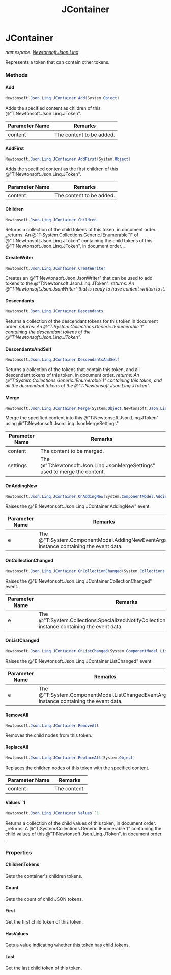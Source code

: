 ﻿---
title: JContainer
---

# JContainer
_namespace: [Newtonsoft.Json.Linq](N-Newtonsoft.Json.Linq.html)_

Represents a token that can contain other tokens.



### Methods

#### Add
```csharp
Newtonsoft.Json.Linq.JContainer.Add(System.Object)
```
Adds the specified content as children of this @"T:Newtonsoft.Json.Linq.JToken".

|Parameter Name|Remarks|
|--------------|-------|
|content|The content to be added.|


#### AddFirst
```csharp
Newtonsoft.Json.Linq.JContainer.AddFirst(System.Object)
```
Adds the specified content as the first children of this @"T:Newtonsoft.Json.Linq.JToken".

|Parameter Name|Remarks|
|--------------|-------|
|content|The content to be added.|


#### Children
```csharp
Newtonsoft.Json.Linq.JContainer.Children
```
Returns a collection of the child tokens of this token, in document order.
_returns: 
            An @"T:System.Collections.Generic.IEnumerable`1" of @"T:Newtonsoft.Json.Linq.JToken" containing the child tokens of this @"T:Newtonsoft.Json.Linq.JToken", in document order.
            _

#### CreateWriter
```csharp
Newtonsoft.Json.Linq.JContainer.CreateWriter
```
Creates an @"T:Newtonsoft.Json.JsonWriter" that can be used to add tokens to the @"T:Newtonsoft.Json.Linq.JToken".
_returns: An @"T:Newtonsoft.Json.JsonWriter" that is ready to have content written to it._

#### Descendants
```csharp
Newtonsoft.Json.Linq.JContainer.Descendants
```
Returns a collection of the descendant tokens for this token in document order.
_returns: An @"T:System.Collections.Generic.IEnumerable`1" containing the descendant tokens of the @"T:Newtonsoft.Json.Linq.JToken"._

#### DescendantsAndSelf
```csharp
Newtonsoft.Json.Linq.JContainer.DescendantsAndSelf
```
Returns a collection of the tokens that contain this token, and all descendant tokens of this token, in document order.
_returns: An @"T:System.Collections.Generic.IEnumerable`1" containing this token, and all the descendant tokens of the @"T:Newtonsoft.Json.Linq.JToken"._

#### Merge
```csharp
Newtonsoft.Json.Linq.JContainer.Merge(System.Object,Newtonsoft.Json.Linq.JsonMergeSettings)
```
Merge the specified content into this @"T:Newtonsoft.Json.Linq.JToken" using @"T:Newtonsoft.Json.Linq.JsonMergeSettings".

|Parameter Name|Remarks|
|--------------|-------|
|content|The content to be merged.|
|settings|The @"T:Newtonsoft.Json.Linq.JsonMergeSettings" used to merge the content.|


#### OnAddingNew
```csharp
Newtonsoft.Json.Linq.JContainer.OnAddingNew(System.ComponentModel.AddingNewEventArgs)
```
Raises the @"E:Newtonsoft.Json.Linq.JContainer.AddingNew" event.

|Parameter Name|Remarks|
|--------------|-------|
|e|The @"T:System.ComponentModel.AddingNewEventArgs" instance containing the event data.|


#### OnCollectionChanged
```csharp
Newtonsoft.Json.Linq.JContainer.OnCollectionChanged(System.Collections.Specialized.NotifyCollectionChangedEventArgs)
```
Raises the @"E:Newtonsoft.Json.Linq.JContainer.CollectionChanged" event.

|Parameter Name|Remarks|
|--------------|-------|
|e|The @"T:System.Collections.Specialized.NotifyCollectionChangedEventArgs" instance containing the event data.|


#### OnListChanged
```csharp
Newtonsoft.Json.Linq.JContainer.OnListChanged(System.ComponentModel.ListChangedEventArgs)
```
Raises the @"E:Newtonsoft.Json.Linq.JContainer.ListChanged" event.

|Parameter Name|Remarks|
|--------------|-------|
|e|The @"T:System.ComponentModel.ListChangedEventArgs" instance containing the event data.|


#### RemoveAll
```csharp
Newtonsoft.Json.Linq.JContainer.RemoveAll
```
Removes the child nodes from this token.

#### ReplaceAll
```csharp
Newtonsoft.Json.Linq.JContainer.ReplaceAll(System.Object)
```
Replaces the children nodes of this token with the specified content.

|Parameter Name|Remarks|
|--------------|-------|
|content|The content.|


#### Values``1
```csharp
Newtonsoft.Json.Linq.JContainer.Values``1
```
Returns a collection of the child values of this token, in document order.
_returns: 
            A @"T:System.Collections.Generic.IEnumerable`1" containing the child values of this @"T:Newtonsoft.Json.Linq.JToken", in document order.
            _


### Properties

#### ChildrenTokens
Gets the container's children tokens.
#### Count
Gets the count of child JSON tokens.
#### First
Get the first child token of this token.
#### HasValues
Gets a value indicating whether this token has child tokens.
#### Last
Get the last child token of this token.
